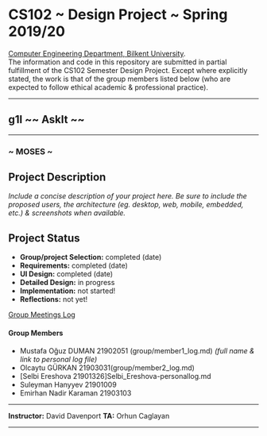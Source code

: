 # CS102 ~ Design Project ~ Spring 2019/20
[Computer Engineering Department, Bilkent University](http://w3.cs.bilkent.edu.tr/en/).  
The information and code in this repository are submitted in partial fulfillment of the CS102 Semester Design Project. Except where explicitly stated, the work is that of the group members listed below (who are expected to follow ethical academic & professional practice).
****
## g1I ~~ AskIt ~~
****
### ~ MOSES ~

## Project Description
_Include a concise description of your project here. Be sure to include the proposed users, the architecture (eg. desktop, web, mobile, embedded, etc.) & screenshots when available._
   
## Project Status
+ **Group/project Selection:** completed (date)
+ **Requirements:** completed (date)
+ **UI Design:** completed (date)
+ **Detailed Design:** in progress
+ **Implementation:** not started!
+ **Reflections:** not yet!

[Group Meetings Log](group/meetingslog.md)
#### Group Members
- Mustafa Oğuz DUMAN 21902051 (group/member1_log.md)    _(full name & link to personal log file)_
- Olcaytu GÜRKAN 21903031(group/member2_log.md)
-  [Selbi Ereshova 21901326]Selbi_Ereshova-personallog.md 
- Suleyman Hanyyev 21901009
- Emirhan Nadir Karaman 21903103

****
**Instructor:** David Davenport  **TA:**  Orhun Caglayan
****
